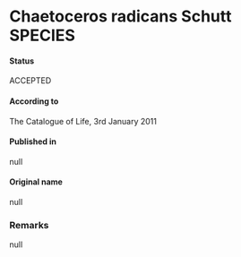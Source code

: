 Chaetoceros radicans Schutt SPECIES
=======

#### Status
ACCEPTED

#### According to
The Catalogue of Life, 3rd January 2011

#### Published in
null

#### Original name
null

### Remarks
null